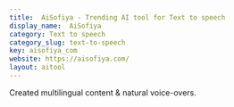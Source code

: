 ```yaml
---
title:  AiSofiya - Trending AI tool for Text to speech
display_name:  AiSofiya
category: Text to speech
category_slug: text-to-speech
key: aisofiya_com
website: https://aisofiya.com/
layout: aitool
---
```


Created multilingual content & natural voice-overs.

